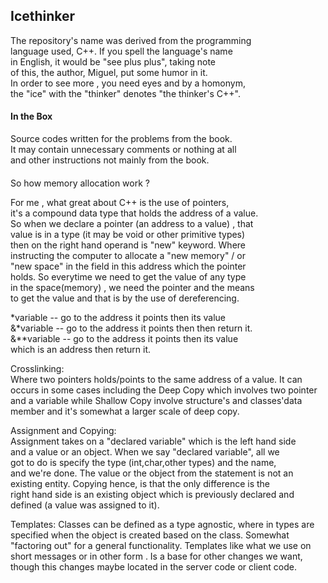 ## Icethinker

The repository's name was derived from the programming  
language used, C++. If you spell the language's name  
in English, it would be "see plus plus", taking note  
of this, the author, Miguel, put some humor in it.  
In order to see more , you need eyes and by a homonym,  
the "ice" with the "thinker" denotes "the thinker's C++".  

#### In the Box

Source codes written for the problems from the book.  
It may contain unnecessary comments or nothing at all  
and other instructions not mainly from the book.  

####

So how memory allocation work ?

For me , what great about C++ is the use of pointers,  
it's a compound data type that holds the address of a value.  
So when we declare a pointer (an address to a value) , that  
value is in a type (it may be void or other primitive types)  
then on the right hand operand is "new" keyword. Where  
instructing the computer to allocate a "new memory" / or   
"new space" in the field in this address which the pointer  
holds. So everytime we need to get the value of any type  
in the space(memory) , we need the pointer and the means  
to get the value and that is by the use of dereferencing.  
  
*variable -- go to the address it points then its value  
&*variable -- go to the address it points then then return it.  
&**variable -- go to the address it points then its value  
which is an address then return it.  
  
Crosslinking:  
Where two pointers holds/points to the same address of a value. It can  
occurs in some cases including the Deep Copy which involves two pointer  
and a variable while Shallow Copy involve structure's and classes'data  
member and it's somewhat a larger scale of deep copy.  
  
Assignment and Copying:  
Assignment takes on a "declared variable" which is the left hand side  
and a value or an object. When we say "declared variable", all we  
got to do is specify the type (int,char,other types) and the name,  
and we're done. The value or the object from the statement is not an  
existing entity. Copying hence, is that the only difference is the  
right hand side is an existing object which is previously declared and  
defined (a value was assigned to it).  

Templates:
Classes can be defined as a type agnostic, where in types are specified
when the object is created based on the class. Somewhat "factoring out"
for a general functionality. Templates like what we use on short messages
or in other form . Is a base for other changes we want, though this
changes maybe located in the server code or client code.